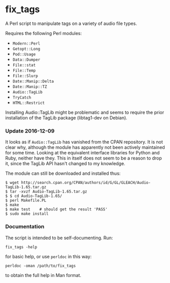# fix_tags

A Perl script to manipulate tags on a variety of audio file types.

Requires the following Perl modules:

- `Modern::Perl`
- `Getopt::Long`
- `Pod::Usage`
- `Data::Dumper`
- `File::stat`
- `File::Temp`
- `File::Slurp`
- `Date::Manip::Delta`
- `Date::Manip::TZ`
- `Audio::TagLib`
- `TryCatch`
- `HTML::Restrict`

Installing Audio::TagLib might be problematic and seems to require the
prior installation of the TagLib package (libtag1-dev on Debian).

### Update 2016-12-09

It looks as if `Audio::TagLib` has vanished from the CPAN repository. It is
not clear why, although the module has apparently not been actively maintained
for some time. Looking at the equivalent interface libraries for Python and
Ruby, neither have they. This in itself does not seem to be a reason to drop
it, since the TagLib API hasn't changed to my knowledge.

The module can still be downloaded and installed thus:

    $ wget http://search.cpan.org/CPAN/authors/id/G/GL/GLEACH/Audio-TagLib-1.65.tar.gz
    $ tar -xvzf Audio-TagLib-1.65.tar.gz
    $ $ cd Audio-TagLib-1.65/
    $ perl Makefile.PL
    $ make
    $ make test    # should get the result 'PASS'
    $ sudo make install

### Documentation

The script is intended to be self-documenting. Run:

    fix_tags -help

for basic help, or use `perldoc` in this way:

    perldoc -oman /path/to/fix_tags

to obtain the full help in Man format.

<!--
vim: syntax=markdown:ts=8:sw=4:ai:et:tw=78:fo=tcqn:fdm=marker
-->
